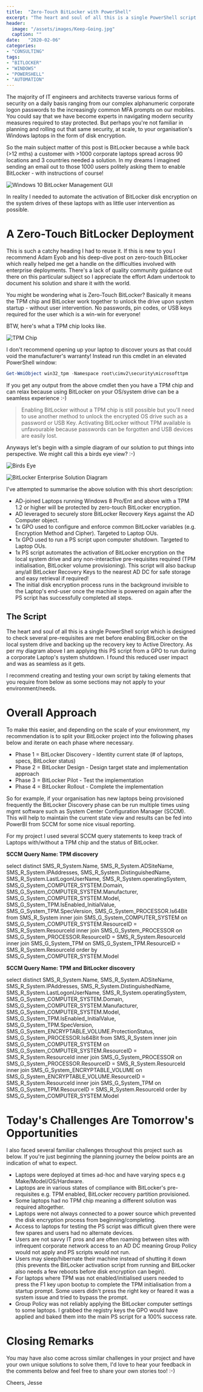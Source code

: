 ```yaml
---
title:  "Zero-Touch BitLocker with PowerShell"
excerpt: "The heart and soul of all this is a single PowerShell script which is designed to check several pre-requisites are met before enabling BitLocker on the local system drive and backing up the recovery key to Active Directory. As per my diagram above I am applying this PS script from a GPO to run during a corporate Laptop's system shutdown. I found this reduced user impact and was as seamless as it gets."
header:
  image: "/assets/images/Keep-Going.jpg"
  caption: ""
date:   "2020-02-06"
categories: 
- "CONSULTING"
tags: 
- "BITLOCKER"
- "WINDOWS"
- "POWERSHELL"
- "AUTOMATION"
---
```

The majority of IT engineers and architects traverse various forms of security on a daily basis ranging from our complex alphanumeric corporate logon passwords to the increasingly common MFA prompts on our mobiles. You could say that we have become experts in navigating modern security measures required to stay protected. But perhaps you're not familiar in planning and rolling out that same security, at scale, to your organisation's Windows laptops in the form of disk encryption.

So the main subject matter of this post is BitLocker because a while back (>12 mths) a customer with >1000 corporate laptops spread across 90 locations and 3 countries needed a solution. In my dreams I imagined sending an email out to those 1000 users politely asking them to enable BitLocker - with instructions of course!

![Windows 10 BitLocker Management GUI](/assets/images/BitLocker-capture-300x105.png "Windows 10 BitLocker Management GUI")

In reality I needed to automate the activation of BitLocker disk encryption on the system drives of these laptops with as little user intervention as possible.

# A Zero-Touch BitLocker Deployment

This is such a catchy heading I had to reuse it. If this is new to you I recommend Adam Eyob and his deep-dive post on zero-touch BitLocker which really helped me get a handle on the difficulties involved with enterprise deployments. There's a lack of quality community guidance out there on this particular subject so I appreciate the effort Adam undertook to document his solution and share it with the world.

You might be wondering what is Zero-Touch BitLocker? Basically it means the TPM chip and BitLocker work together to unlock the drive upon system startup - without user intervention. No passwords, pin codes, or USB keys required for the user which is a win-win for everyone!

BTW, here's what a TPM chip looks like.

![TPM Chip](/assets/images/TPM_Asus-2-300x255.jpg "Source = Wikipedia")

I don't recommend opening up your laptop to discover yours as that could void the manufacturer's warranty! Instead run this cmdlet in an elevated PowerShell window:

```powershell
Get-WmiObject win32_tpm -Namespace root\cimv2\security\microsofttpm
```

If you get any output from the above cmdlet then you have a TPM chip and can relax because using BitLocker on your OS/system drive can be a seamless experience :-)

> Enabling BitLocker without a TPM chip is still possible but you'll need to use another method to unlock the encrypted OS drive such as a password or USB Key. Activating BitLocker without TPM available is unfavourable because passwords can be forgotten and USB devices are easily lost.

Anyways let's begin with a simple diagram of our solution to put things into perspective. We might call this a birds eye view? :-)

![Birds Eye](/assets/images/Birds_eye.png)

![BitLocker Enterprise Solution Diagram](/assets/images/BitLocker-Design-Diagram.png "BitLocker Enterprise Solution Diagram")

I've attempted to summarise the above solution with this short description:

* AD-joined Laptops running Windows 8 Pro/Ent and above with a TPM 1.2 or higher will be protected by zero-touch BitLocker encryption.
* AD leveraged to securely store BitLocker Recovery Keys against the AD Computer object.
* 1x GPO used to configure and enforce common BitLocker variables (e.g. Encryption Method and Cipher). Targeted to Laptop OUs.
* 1x GPO used to run a PS script upon computer shutdown. Targeted to Laptop OUs.
* 1x PS script automates the activation of BitLocker encryption on the local system drive and any non-interactive pre-requisites required (TPM initialisation, BitLocker volume provisioning). This script will also backup any/all BitLocker Recovery Keys to the nearest AD DC for safe storage and easy retrieval if required!
* The initial disk encryption process runs in the background invisible to the Laptop's end-user once the machine is powered on again after the PS script has successfully completed all steps.

## The Script
The heart and soul of all this is a single PowerShell script which is designed to check several pre-requisites are met before enabling BitLocker on the local system drive and backing up the recovery key to Active Directory. As per my diagram above I am applying this PS script from a GPO to run during a corporate Laptop's system shutdown. I found this reduced user impact and was as seamless as it gets.

I recommend creating and testing your own script by taking elements that you require from below as some sections may not apply to your environment/needs.

<script src="https://gist.github.com/jesseloudon/7f7482916c2c4c993948c2157a537045.js"></script>


# Overall Approach

To make this easier, and depending on the scale of your environment, my recommendation is to split your BitLocker project into the following phases below and iterate on each phase where necessary.

* Phase 1 = BitLocker Discovery - Identity current state (# of laptops, specs, BitLocker status)
* Phase 2 = BitLocker Design - Design target state and implementation approach
* Phase 3 = BitLocker Pilot - Test the implementation
* Phase 4 = BitLocker Rollout - Complete the implementation

So for example, if your organisation has new laptops being provisioned frequently the BitLocker Discovery phase can be run multiple times using mgmt software such as System Center Configuration Manager (SCCM). This will help to maintain the current state view and results can be fed into PowerBI from SCCM for some nice visual reporting.

For my project I used several SCCM query statements to keep track of Laptops with/without a TPM chip and the status of BitLocker.

<b>SCCM Query Name: TPM discovery</b>

select distinct SMS_R_System.Name, SMS_R_System.ADSiteName, SMS_R_System.IPAddresses, SMS_R_System.DistinguishedName, SMS_R_System.LastLogonUserName, SMS_R_System.operatingSystem, SMS_G_System_COMPUTER_SYSTEM.Domain, SMS_G_System_COMPUTER_SYSTEM.Manufacturer, SMS_G_System_COMPUTER_SYSTEM.Model, SMS_G_System_TPM.IsEnabled_InitialValue, SMS_G_System_TPM.SpecVersion, SMS_G_System_PROCESSOR.Is64Bit from SMS_R_System inner join SMS_G_System_COMPUTER_SYSTEM on SMS_G_System_COMPUTER_SYSTEM.ResourceID = SMS_R_System.ResourceId inner join SMS_G_System_PROCESSOR on SMS_G_System_PROCESSOR.ResourceID = SMS_R_System.ResourceId inner join SMS_G_System_TPM on SMS_G_System_TPM.ResourceID = SMS_R_System.ResourceId order by SMS_G_System_COMPUTER_SYSTEM.Model

<b>SCCM Query Name: TPM and BitLocker discovery</b>

select distinct SMS_R_System.Name, SMS_R_System.ADSiteName, SMS_R_System.IPAddresses, SMS_R_System.DistinguishedName, SMS_R_System.LastLogonUserName, SMS_R_System.operatingSystem, SMS_G_System_COMPUTER_SYSTEM.Domain, SMS_G_System_COMPUTER_SYSTEM.Manufacturer, SMS_G_System_COMPUTER_SYSTEM.Model, SMS_G_System_TPM.IsEnabled_InitialValue, SMS_G_System_TPM.SpecVersion, SMS_G_System_ENCRYPTABLE_VOLUME.ProtectionStatus, SMS_G_System_PROCESSOR.Is64Bit from SMS_R_System inner join SMS_G_System_COMPUTER_SYSTEM on SMS_G_System_COMPUTER_SYSTEM.ResourceID = SMS_R_System.ResourceId inner join SMS_G_System_PROCESSOR on SMS_G_System_PROCESSOR.ResourceID = SMS_R_System.ResourceId inner join SMS_G_System_ENCRYPTABLE_VOLUME on SMS_G_System_ENCRYPTABLE_VOLUME.ResourceID = SMS_R_System.ResourceId inner join SMS_G_System_TPM on SMS_G_System_TPM.ResourceID = SMS_R_System.ResourceId order by SMS_G_System_COMPUTER_SYSTEM.Model

# Today's Challenges Are Tomorrow's Opportunities

I also faced several familiar challenges throughout this project such as below. If you're just beginning the planning journey the below points are an indication of what to expect.

* Laptops were deployed at times ad-hoc and have varying specs e.g Make/Model/OS/Hardware.
* Laptops are in various states of compliance with BitLocker's pre-requisites e.g. TPM enabled, BitLocker recovery partition provisioned.
* Some laptops had no TPM chip meaning a different solution was required altogether.
* Laptops were not always connected to a power source which prevented the disk encryption process from beginning/completing.
* Access to laptops for testing the PS script was difficult given there were few spares and users had no alternate devices.
* Users are not savvy IT pros and are often roaming between sites with infrequent corporate network access to an AD DC meaning Group Policy would not apply and PS scripts would not run.
* Users may sleep/hibernate their machine instead of shutting it down (this prevents the BitLocker activation script from running and BitLocker also needs a few reboots before disk encryption can begin).
* For laptops where TPM was not enabled/initialised users needed to press the F1 key upon bootup to complete the TPM initialisation from a startup prompt. Some users didn't press the right key or feared it was a system issue and tried to bypass the prompt.
* Group Policy was not reliably applying the BitLocker computer settings to some laptops. I grabbed the registry keys the GPO would have applied and baked them into the main PS script for a 100% success rate.

# Closing Remarks
You may have also come across similar challenges in your project and have your own unique solutions to solve them, I'd love to hear your feedback in the comments below and feel free to share your own stories too! :-)

Cheers,
Jesse

<!--more-->